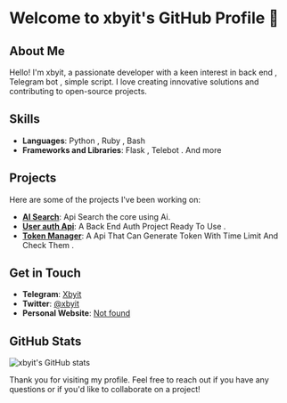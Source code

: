 # Welcome to xbyit's GitHub Profile 👋

## About Me

Hello! I'm xbyit, a passionate developer with a keen interest in back end , Telegram bot , simple script. I love creating innovative solutions and contributing to open-source projects.

## Skills

- **Languages**: Python , Ruby , Bash
- **Frameworks and Libraries**: Flask , Telebot . And more

## Projects

Here are some of the projects I've been working on:

- [**AI Search**](https://github.com/xbyit/Ai_search): Api Search the core using Ai.
- [**User auth Api**](https://github.com/xbyit/User-Auth-Backend): A Back End Auth Project Ready To Use .
- [**Token Manager**](https://github.com/xbyit/token-management-system-): A Api That Can Generate Token With Time Limit And Check Them .
 
## Get in Touch

- **Telegram**: [Xbyit](https://t.me/xbyit)
- **Twitter**: [@xbyit](https://x.com/xbyit?t=L4wljx1d_HaM1nh4h4Mulw&s=09)
- **Personal Website**: [Not found](link-to-website)

## GitHub Stats

![xbyit's GitHub stats](https://github-readme-stats.vercel.app/api?username=xbyit&show_icons=true&theme=radical)

Thank you for visiting my profile. Feel free to reach out if you have any questions or if you'd like to collaborate on a project!

